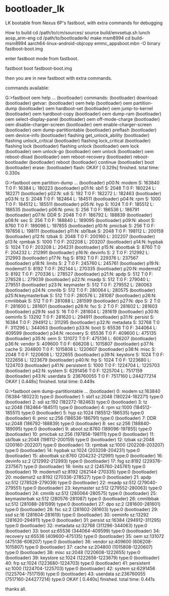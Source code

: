 # bootloader_lk
LK bootable from Nexus 6P's fastboot, with extra commands for debugging

How to build
cd /path/to/cm/sources/
source build/envsetup.sh
lunch aosp_arm-eng
cd /path/to/bootloaderlk/
make msm8994
cd build-msm8994
aarch64-linux-android-objcopy emmc_appsboot.mbn -O binary fastboot-boot.img


enter fastboot mode from fastboot.

fastboot boot fastboot-boot.img 

then you are in new fastboot with extra commands.

commands available:

G:\>fastboot oem help
...
(bootloader) commands:
(bootloader)    download:
(bootloader)    getvar:
(bootloader)    oem help
(bootloader)    oem partition-dump
(bootloader)    oem hardboot-set
(bootloader)    oem jump-to-kernel
(bootloader)    oem hardboot-copy
(bootloader)    oem dump-ram
(bootloader)    oem select-display-panel
(bootloader)    oem off-mode-charge
(bootloader)    oem disable-charger-screen
(bootloader)    oem enable-charger-screen
(bootloader)    oem dump-partitiontable
(bootloader)    preflash
(bootloader)    oem device-info
(bootloader)    flashing get_unlock_ability
(bootloader)    flashing unlock_critical
(bootloader)    flashing lock_critical
(bootloader)    flashing lock
(bootloader)    flashing unlock
(bootloader)    oem lock
(bootloader)    oem unlock-go
(bootloader)    oem unlock
(bootloader)    oem reboot-dload
(bootloader)    oem reboot-recovery
(bootloader)    reboot-bootloader
(bootloader)    reboot
(bootloader)    continue
(bootloader)    boot
(bootloader)    erase:
(bootloader)    flash:
OKAY [  0.329s]
finished. total time: 0.330s


G:\>fastboot  oem partition-dump
...
(bootloader) p00:N:       modem S:    163840 T:0 F:   16384 L:   180223
(bootloader) p01:N:        sbl1 S:      2048 T:0 F:  180224 L:   182271
(bootloader) p02:N:         sdi S:       192 T:0 F:  182272 L:   182463
(bootloader) p03:N:          tz S:      2048 T:0 F:  182464 L:   184511
(bootloader) p04:N:         rpm S:      1000 T:0 F:  184512 L:   185511
(bootloader) p05:N:         hyp S:      1024 T:0 F:  185512 L:   186535
(bootloader) p06:N:        pmic S:       256 T:0 F:  186536 L:   186791
(bootloader) p07:N:         DDR S:      2048 T:0 F:  186792 L:   188839
(bootloader) p08:N:         sec S:       256 T:0 F:  188840 L:   189095
(bootloader) p09:N:       aboot S:      8760 T:0 F:  189096 L:   197855
(bootloader) p10:N:     pmicbak S:       256 T:0 F:  197856 L:   198111
(bootloader) p11:N:     sbl1bak S:      2048 T:0 F:  198112 L:   200159
(bootloader) p12:N:       tzbak S:      2048 T:0 F:  200160 L:   202207
(bootloader) p13:N:      rpmbak S:      1000 T:0 F:  202208 L:   203207
(bootloader) p14:N:      hypbak S:      1024 T:0 F:  203208 L:   204231
(bootloader) p15:N:    abootbak S:      8760 T:0 F:  204232 L:   212991
(bootloader) p16:N:     devinfo S:         2 T:0 F:  212992 L:   212993
(bootloader) p17:N:         fsg S:      8192 T:0 F:  229376 L:   237567
(bootloader) p18:N:      limits S:         2 T:0 F:  245760 L:   245761
(bootloader) p19:N:    modemst1 S:      8192 T:0 F:  262144 L:   270335
(bootloader) p20:N:    modemst2 S:      8192 T:0 F:  270336 L:   278527
(bootloader) p21:N:        apdp S:       512 T:0 F:  278528 L:   279039
(bootloader) p22:N:       msadp S:       512 T:0 F:  279040 L:   279551
(bootloader) p23:N:   keymaster S:       512 T:0 F:  279552 L:   280063
(bootloader) p24:N:      cmnlib S:       512 T:0 F:  280064 L:   280575
(bootloader) p25:N:keymasterbak S:       512 T:0 F:  280576 L:   281087
(bootloader) p26:N:   cmnlibbak S:       512 T:0 F:  281088 L:   281599
(bootloader) p27:N:         dpo S:         2 T:0 F:  281600 L:   281601
(bootloader) p28:N:         fsc S:         2 T:0 F:  281602 L:   281603
(bootloader) p29:N:         ssd S:        16 T:0 F:  281604 L:   281619
(bootloader) p30:N:     oeminfo S:     13292 T:0 F:  281620 L:   294911
(bootloader) p31:N:     persist S:     16384 T:0 F:  294912 L:   311295
(bootloader) p32:N:    metadata S:     32768 T:0 F:  311296 L:   344063
(bootloader) p33:N:        boot S:     65536 T:0 F:  344064 L:   409599
(bootloader) p34:N:    recovery S:     65536 T:0 F:  409600 L:   475135
(bootloader) p35:N:         oem S:    131072 T:0 F:  475136 L:   606207
(bootloader) p36:N:      vendor S:    409600 T:0 F:  606208 L:  1015807
(bootloader) p37:N:       cache S:    204800 T:0 F: 1015808 L:  1220607
(bootloader) p38:N:        misc S:      2048 T:0 F: 1220608 L:  1222655
(bootloader) p39:N:    keystore S:      1024 T:0 F: 1222656 L:  1223679
(bootloader) p40:N:         frp S:      1024 T:0 F: 1223680 L:  1224703
(bootloader) p41:N:  persistent S:      1000 T:0 F: 1224704 L:  1225703
(bootloader) p42:N:      system S:   6291456 T:0 F: 1225704 L:  7517159
(bootloader) p43:N:    userdata S: 236760055 T:0 F: 7517160 L:244277214
OKAY [  0.448s]
finished. total time: 0.449s

G:\>fastboot oem dump-partitiontable
...
(bootloader) 0: modem sz:163840 (16384-180223) type:0
(bootloader) 1: sbl1 sz:2048 (180224-182271) type:0
(bootloader) 2: sdi sz:192 (182272-182463) type:0
(bootloader) 3: tz sz:2048 (182464-184511) type:0
(bootloader) 4: rpm sz:1000 (184512-185511) type:0
(bootloader) 5: hyp sz:1024 (185512-186535) type:0
(bootloader) 6: pmic sz:256 (186536-186791) type:0
(bootloader) 7: DDR sz:2048 (186792-188839) type:0
(bootloader) 8: sec sz:256 (188840-189095) type:0
(bootloader) 9: aboot sz:8760 (189096-197855) type:0
(bootloader) 10: pmicbak sz:256 (197856-198111) type:0
(bootloader) 11: sbl1bak sz:2048 (198112-200159) type:0
(bootloader) 12: tzbak sz:2048 (200160-202207) type:0
(bootloader) 13: rpmbak sz:1000 (202208-203207) type:0
(bootloader) 14: hypbak sz:1024 (203208-204231) type:0
(bootloader) 15: abootbak sz:8760 (204232-212991) type:0
(bootloader) 16: devinfo sz:2 (212992-212993) type:0
(bootloader) 17: fsg sz:8192 (229376-237567) type:0
(bootloader) 18: limits sz:2 (245760-245761) type:0
(bootloader) 19: modemst1 sz:8192 (262144-270335) type:0
(bootloader) 20: modemst2 sz:8192 (270336-278527) type:0
(bootloader) 21: apdp sz:512 (278528-279039) type:0
(bootloader) 22: msadp sz:512 (279040-279551) type:0
(bootloader) 23: keymaster sz:512 (279552-280063) type:0
(bootloader) 24: cmnlib sz:512 (280064-280575) type:0
(bootloader) 25: keymasterbak sz:512 (280576-281087) type:0
(bootloader) 26: cmnlibbak sz:512 (281088-281599) type:0
(bootloader) 27: dpo sz:2 (281600-281601) type:0
(bootloader) 28: fsc sz:2 (281602-281603) type:0
(bootloader) 29: ssd sz:16 (281604-281619) type:0
(bootloader) 30: oeminfo sz:13292 (281620-294911) type:0
(bootloader) 31: persist sz:16384 (294912-311295) type:0
(bootloader) 32: metadata sz:32768 (311296-344063) type:0
(bootloader) 33: boot sz:65536 (344064-409599) type:0
(bootloader) 34: recovery sz:65536 (409600-475135) type:0
(bootloader) 35: oem sz:131072 (475136-606207) type:0
(bootloader) 36: vendor sz:409600 (606208-1015807) type:0
(bootloader) 37: cache sz:204800 (1015808-1220607) type:0
(bootloader) 38: misc sz:2048 (1220608-1222655) type:0
(bootloader) 39: keystore sz:1024 (1222656-1223679) type:0
(bootloader) 40: frp sz:1024 (1223680-1224703) type:0
(bootloader) 41: persistent sz:1000 (1224704-1225703) type:0
(bootloader) 42: system sz:6291456 (1225704-7517159) type:0
(bootloader) 43: userdata sz:236760055 (7517160-244277214) type:0
OKAY [  0.440s]
finished. total time: 0.441s


thanks all.

